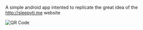 A simple android app intented to replicate the great idea of the http://sleepyti.me website

![QR Code](http://chart.apis.google.com/chart?cht=qr&chs=230x230&chl=market://search%3Fq%3Dpname:eu.sweetlygeek.sleepytime&name=qrcode.png)

